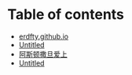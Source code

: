 # Table of contents

* [erdfty.github.io](README.md)
* [Untitled](untitled-1.md)
* [阿斯顿撒旦爱上](e-si-dun-sa-dan-ai-shang.md)
* [Untitled](untitled.md)

